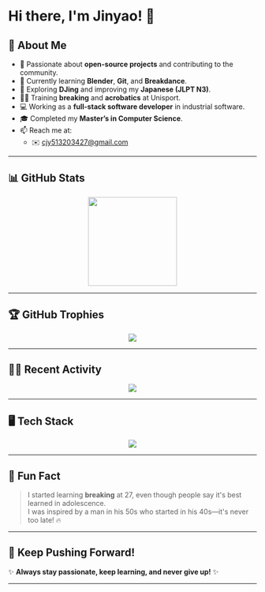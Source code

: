 # Hi there, I'm Jinyao! 👋  

## 🚀 About Me  
- 🔭 Passionate about **open-source projects** and contributing to the community.  
- 🌱 Currently learning **Blender**, **Git**, and **Breakdance**.  
- 🎸 Exploring **DJing** and improving my **Japanese (JLPT N3)**.  
- 🏋️‍♂️ Training **breaking** and **acrobatics** at Unisport.  
- 💻 Working as a **full-stack software developer** in industrial software.  
- 🎓 Completed my **Master’s in Computer Science**.  
- 📫 Reach me at:  
  - ✉️ [cjy513203427@gmail.com](mailto:cjy513203427@gmail.com)  

---

## 📊 GitHub Stats  
<div align="center">
  <img src="https://github-readme-stats.vercel.app/api?username=cjy513203427&show_icons=true&theme=transparent&hide_title=true" height="180px"/>
</div>  

---

## 🏆 GitHub Trophies  
<p align="center">
  <img src="https://github-profile-trophy.vercel.app/?username=cjy513203427&theme=gruvbox&margin-w=10&margin-h=10" />
</p>  

---

## 🧑‍💻 Recent Activity  
<p align="center">
  <img src="https://github-readme-activity-graph.vercel.app/graph?username=cjy513203427&theme=react-dark&hide_border=true" />
</p>  

---

## 🖥️ Tech Stack  
<p align="center">
  <img src="https://skillicons.dev/icons?i=angular,go,java,cpp,python,kotlin,ts,docker,nestjs,sqlite,git,blender" />
</p>  

---

## 🎯 Fun Fact  
> I started learning **breaking** at 27, even though people say it's best learned in adolescence.  
> I was inspired by a man in his 50s who started in his 40s—it's never too late! 🔥  

---

## 🚀 Keep Pushing Forward!  
✨ **Always stay passionate, keep learning, and never give up!** ✨  

---

